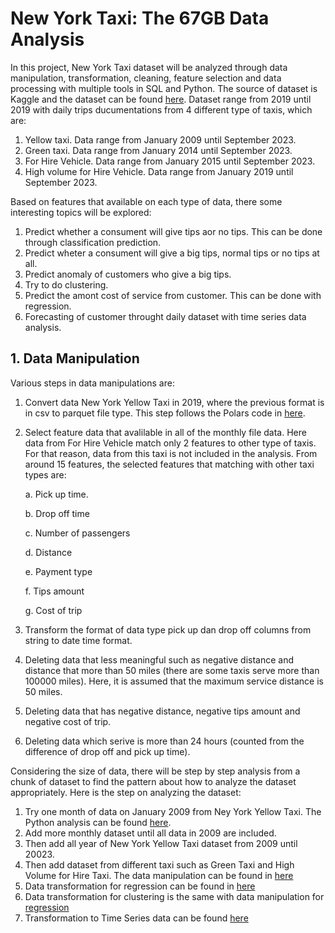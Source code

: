 # New York Taxi: The 67GB Data Analysis

In this project, New York Taxi dataset will be analyzed through data manipulation, transformation, cleaning, feature selection and data processing with multiple tools in SQL and Python. The source of dataset is Kaggle and the dataset can be found [here](https://www.kaggle.com/datasets/microize/nyc-taxi-dataset). Dataset range from 2019 until 2019 with daily trips ducumentations from 4 different type of taxis, which are:
1. Yellow taxi. Data range from January 2009 until September 2023.
2. Green taxi. Data range from January 2014 until September 2023.
3. For Hire Vehicle. Data range from January 2015 until September 2023.
4. High volume for Hire Vehicle. Data range from January 2019 until September 2023.

Based on features that available on each type of data, there some interesting topics will be explored:
1. Predict whether a consument will give tips aor no tips. This can be done through classification prediction.
2. Predict wheter a consument will give a big tips, normal tips or no tips at all.
3. Predict anomaly of customers who give a big tips.
4. Try to do clustering.
5. Predict the amont cost of service from customer. This can be done with regression.
6. Forecasting of customer throught daily dataset with time series data analysis.

## 1. Data Manipulation
Various steps in data manipulations are:

1. Convert data New York Yellow Taxi in 2019, where the previous format is in csv to parquet file type. This step follows the Polars code in [here](https://github.com/imdwipayana/Portfolio-Projects/blob/main/67%20GB%20Full%20Data%20Analysis/Convert_csv_2019_to_parquet.ipynb).
2. Select feature data that avalilable in all of the monthly file data. Here data from For Hire Vehicle match only 2 features to other type of taxis. For that reason, data from this taxi is not included in the analysis. From around 15 features, the selected features that matching with other taxi types are:
   
   a. Pick up time.
   
   b. Drop off time
   
   c. Number of passengers
   
   d. Distance
   
   e. Payment type
   
   f. Tips amount
   
   g. Cost of trip
   
4. Transform the format of data type pick up dan drop off columns from string to date time format.
6. Deleting data that less meaningful such as negative distance and distance that more than 50 miles (there are some taxis serve more than 100000 miles). Here, it is assumed that the maximum service distance is 50 miles.
7. Deleting data that has negative distance, negative tips amount and negative cost of trip.
8. Deleting data which serive is more than 24 hours (counted from the difference of drop off and pick up time).

Considering the size of data, there will be step by step analysis from a chunk of dataset to find the pattern about how to analyze the dataset appropriately. Here is the step on analyzing the dataset:
1. Try one month of data on January 2009 from Ney York Yellow Taxi. The Python analysis can be found [here](https://github.com/imdwipayana/Portfolio-Projects/blob/main/67%20GB%20Full%20Data%20Analysis/yellow%20taxi%20january%202009.ipynb).
2. Add more monthly dataset until all data in 2009 are included.
3. Then add all year of New York Yellow Taxi dataset from 2009 until 20023.
4. Then add dataset from different taxi such as Green Taxi and High Volume for Hire Taxi. The data manipulation can be found in [here](https://github.com/imdwipayana/Portfolio-Projects/blob/main/67%20GB%20Full%20Data%20Analysis/Data%20Manipulation%20New%20York%20Taxi%20Tip%20Prediction.ipynb)
5. Data transformation for regression can be found in [here](https://github.com/imdwipayana/Portfolio-Projects/blob/main/The%2067%20GB%20Full%20Data%20Analysis/Data%20Manipulation%20for%20Regression.ipynb)
6. Data transformation for clustering is the same with data manipulation for [regression](https://github.com/imdwipayana/Portfolio-Projects/blob/main/The%2067%20GB%20Full%20Data%20Analysis/Data%20Manipulation%20for%20Regression.ipynb)
7. Transformation to Time Series data can be found [here](https://github.com/imdwipayana/Portfolio-Projects/blob/main/67%20GB%20Full%20Data%20Analysis/new_york_taxi_time_series.ipynb)


